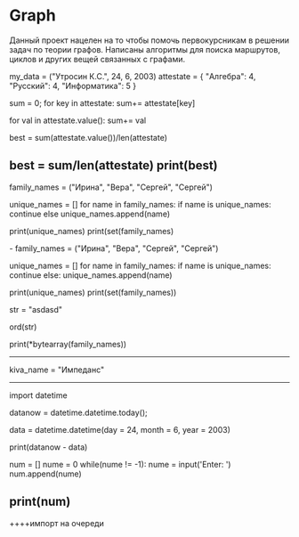 # Graph
Данный проект нацелен на то чтобы помочь первокурсникам в решении задач по теории графов. Написаны алгоритмы для поиска маршрутов, циклов и других вещей связанных с графами.

my_data = ("Утросин К.С.", 24, 6, 2003)
attestate = {
	"Алгебра": 4,
	"Русский": 4,
	"Информатика": 5
}

sum = 0;
for key in attestate:
	sum+= attestate[key]

for val in attestate.value():
	sum+= val
	
best = sum(attestate.value())/len(attestate)

best = sum/len(attestate)
print(best)
--------------------------------------------
family_names = ("Ирина",
				"Вера",
				"Сергей",
				"Сергей")

unique_names = []
for name in family_names:
	if name is unique_names:
		continue
	else
		unique_names.append(name)

print(unique_names)
print(set(family_names)

*-*
family_names = ("Ирина",
				"Вера",
				"Сергей",
				"Сергей")

unique_names = []
for name in family_names:
	if name is unique_names:
		continue
	else:
		unique_names.append(name)

print(unique_names)
print(set(family_names))

str = "asdasd"

ord(str)

print(*bytearray(family_names))

--------------------------------------------

kiva_name = "Импеданс"

------

import datetime

datanow = datetime.datetime.today();

data = datetime.datetime(day = 24, month = 6, year = 2003)

print(datanow - data)

num = []
nume = 0
while(nume != -1):
    nume = input('Enter: ')
    num.append(nume)

print(num)
------------------------
++++импорт на очереди
